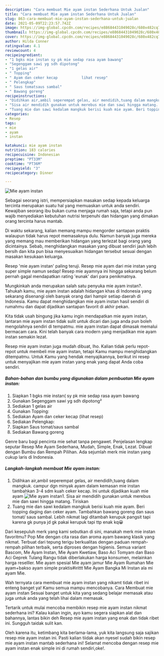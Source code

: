 ```yaml
---
description: "Cara membuat Mie ayam instan Sederhana Untuk Jualan"
title: "Cara membuat Mie ayam instan Sederhana Untuk Jualan"
slug: 863-cara-membuat-mie-ayam-instan-sederhana-untuk-jualan
date: 2021-05-09T22:23:57.742Z
image: https://img-global.cpcdn.com/recipes/e88684431049028c/680x482cq70/mie-ayam-instan-foto-resep-utama.jpg
thumbnail: https://img-global.cpcdn.com/recipes/e88684431049028c/680x482cq70/mie-ayam-instan-foto-resep-utama.jpg
cover: https://img-global.cpcdn.com/recipes/e88684431049028c/680x482cq70/mie-ayam-instan-foto-resep-utama.jpg
author: Hilda Conner
ratingvalue: 4.1
reviewcount: 4
recipeingredient:
- "1 bgks mie instan sy pk mie sedap rasa ayam bawang"
- "Segenggam sawi yg sdh dipotong"
- "1 gelas air"
- " Topping"
- " Ayam dan ceker kecap           lihat resep"
- " Pelengkap"
- " Saus tomatsaus sambal"
- " Bawang goreng"
recipeinstructions:
- "Didihkan air,ambil seperempat gelas, air mendidih,tuang dalam mangkuk. campur dgn minyak ayam dalam kemasan mie instan tambahkan 3-4 sdm kuah ceker kecap. Ini untuk dijadikan kuah mie ayam"
- "Sisa air mendidih gunakan untuk merebus mie dan sawi hingga matang. Tiriskan"
- "Tuang mie dan sawi kedalam mangkuk berisi kuah mie ayam. Beri topping daging dan ceker ayam. Tambahkan bawang goreng dan saus tomat/ saus sambal. Lebih nikmat lagi ditambah kerupuk pangsit tapi karena gk punya jd gk pakai kerupuk tapi ttp enak kq😀"
categories:
- Resep
tags:
- mie
- ayam
- instan

katakunci: mie ayam instan 
nutrition: 183 calories
recipecuisine: Indonesian
preptime: "PT33M"
cooktime: "PT36M"
recipeyield: "3"
recipecategory: Dinner

---
```



![Mie ayam instan](https://img-global.cpcdn.com/recipes/e88684431049028c/680x482cq70/mie-ayam-instan-foto-resep-utama.jpg)

Sebagai seorang istri, mempersiapkan masakan sedap kepada keluarga tercinta merupakan suatu hal yang memuaskan untuk anda sendiri. Kewajiban seorang ibu bukan cuma menjaga rumah saja, tetapi anda pun wajib menyediakan kebutuhan nutrisi terpenuhi dan hidangan yang dimakan orang tercinta harus mantab.

Di waktu  sekarang, kalian memang mampu mengorder santapan praktis walaupun tidak harus repot memasaknya dulu. Namun banyak juga mereka yang memang mau memberikan hidangan yang terlezat bagi orang yang dicintainya. Sebab, menghidangkan masakan yang dibuat sendiri jauh lebih bersih dan kita pun bisa menyesuaikan hidangan tersebut sesuai dengan masakan kesukaan keluarga. 

Resep &#39;mie ayam instan&#39; paling teruji. Resep mie ayam dari mie instan yang super simple namun sedap! Resep mie ayamnya ini hingga sekarang belum pernah gagal mendapatkan rating &#39;eunak&#39; dari para penikmatnya.

Mungkinkah anda merupakan salah satu penyuka mie ayam instan?. Tahukah kamu, mie ayam instan adalah hidangan khas di Indonesia yang sekarang disenangi oleh banyak orang dari hampir setiap daerah di Indonesia. Kamu dapat menghidangkan mie ayam instan hasil sendiri di rumahmu dan dapat dijadikan santapan favorit di akhir pekan.

Kita tidak usah bingung jika kamu ingin mendapatkan mie ayam instan, lantaran mie ayam instan tidak sulit untuk dicari dan juga anda pun boleh mengolahnya sendiri di tempatmu. mie ayam instan dapat dimasak memalui bermacam cara. Kini telah banyak cara modern yang menjadikan mie ayam instan semakin lezat.

Resep mie ayam instan juga mudah dibuat, lho. Kalian tidak perlu repot-repot untuk membeli mie ayam instan, tetapi Kamu mampu menghidangkan ditempatmu. Untuk Kamu yang hendak menyajikannya, berikut ini resep untuk menyajikan mie ayam instan yang enak yang dapat Anda coba sendiri.

<!--inarticleads1-->

##### Bahan-bahan dan bumbu yang digunakan dalam pembuatan Mie ayam instan:

1. Siapkan 1 bgks mie instan( sy pk mie sedap rasa ayam bawang
1. Gunakan Segenggam sawi yg sdh dipotong²
1. Sediakan 1 gelas air
1. Gunakan  Topping:
1. Sediakan  Ayam dan ceker kecap           (lihat resep)
1. Sediakan  Pelengkap:
1. Siapkan  Saus tomat/saus sambal
1. Sediakan  Bawang goreng


Genre baru bagi pencinta mie sehat tanpa pengawet. Penjelasan lengkap seputar Resep Mie Ayam Sederhana, Mudah, Simple, Enak, Lezat. Dibuat dengan Bumbu dan Rempah Pilihan. Ada sejumlah merk mie instan yang cukup laris di Indonesia. 

<!--inarticleads2-->

##### Langkah-langkah membuat Mie ayam instan:

1. Didihkan air,ambil seperempat gelas, air mendidih,tuang dalam mangkuk. campur dgn minyak ayam dalam kemasan mie instan tambahkan 3-4 sdm kuah ceker kecap. Ini untuk dijadikan kuah mie ayam
<img src="https://img-global.cpcdn.com/steps/5f64312f31625221/160x128cq70/mie-ayam-instan-langkah-memasak-1-foto.jpg" alt="Mie ayam instan">1. Sisa air mendidih gunakan untuk merebus mie dan sawi hingga matang. Tiriskan
1. Tuang mie dan sawi kedalam mangkuk berisi kuah mie ayam. Beri topping daging dan ceker ayam. Tambahkan bawang goreng dan saus tomat/ saus sambal. Lebih nikmat lagi ditambah kerupuk pangsit tapi karena gk punya jd gk pakai kerupuk tapi ttp enak kq😀


Dari kesepuluh merk yang kami sebutkan di sini, manakah merk mie instan favoritmu? Pop Mie dengan cita rasa dan aroma ayam bawang klasik yang nikmat. Terbuat dari tepung terigu berkualitas dengan paduan rempah-rempah pilihan terbaik, serta diproses dengan higienis. Semua variant Bascom, Me Ayam Instan, Mie Ayam Kwetiaw, Baso Aci Tomyam dan Baso Aci Geprek Tulang Rangu tidak diberlakukan harga konsumen, melainkan harga reselller. Mie ayam spesial Mie ayam jamur Mie Ayam Rumahan Mie ayam+bakso ayam simple praktis#irittt Mie Ayam Bangka Mi Instan ala mi ayam Mie. 

Wah ternyata cara membuat mie ayam instan yang nikamt tidak ribet ini enteng banget ya! Kamu semua mampu mencobanya. Cara Membuat mie ayam instan Sesuai banget untuk kita yang sedang belajar memasak atau juga untuk anda yang telah lihai dalam memasak.

Tertarik untuk mulai mencoba membikin resep mie ayam instan nikmat sederhana ini? Kalau kalian ingin, ayo kamu segera siapkan alat dan bahannya, lantas bikin deh Resep mie ayam instan yang enak dan tidak ribet ini. Sungguh taidak sulit kan. 

Oleh karena itu, ketimbang kita berlama-lama, yuk kita langsung saja sajikan resep mie ayam instan ini. Pasti kalian tiidak akan nyesel sudah bikin resep mie ayam instan mantab sederhana ini! Selamat mencoba dengan resep mie ayam instan enak simple ini di rumah sendiri,oke!.

